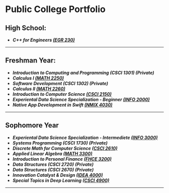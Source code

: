 # Public College Portfolio

## High School:

- **_C++ for Engineers [(EGR 230)](https://github.com/thespcrewroy/Public-College/tree/main/EGR%20230)_**

---

## Freshman Year:

- **_Introduction to Computing and Programming (CSCI 1301) (Private)_**
- **_Calculus I [(MATH 2250)](https://github.com/thespcrewroy/Public-College-Portfolio/tree/main/MATH%202250)_**
- **_Software Development (CSCI 1302) (Private)_**
- **_Calculus II [(MATH 2260)](https://github.com/thespcrewroy/Public-College-Portfolio/tree/main/MATH%202260)_**
- **_Introduction to Computer Science [(CSCI 2150)](https://github.com/thespcrewroy/Public-College/tree/main/CSCI%202150)_**
- **_Experiental Data Science Specialization - Beginner [(INFO 2000)](https://github.com/thespcrewroy/Public-College/tree/main/INFO%202000)_**
- **_Native App Development in Swift [(NMIX 4030)](https://github.com/thespcrewroy/SwiftUIExercises)_**

---

## Sophomore Year

- **_Experiental Data Science Specialization - Intermediete [(INFO 3000)](https://github.com/thespcrewroy/Public-College/tree/main/INFO%203000)_**
- **_Systems Programming (CSCI 1730) (Private)_**
- **_Discrete Math for Computer Science [(CSCI 2610)](https://github.com/thespcrewroy/Public-College/tree/main/CSCI%202610)_**
- **_Applied Linear Algebra [(MATH 3300)](https://github.com/thespcrewroy/Public-College/tree/main/MATH%203300)_**
- **_Introduction to Personal Finance [(FHCE 3200)](https://github.com/thespcrewroy/Public-College/tree/main/FHCE%203200)_**
- **_Data Structures (CSCI 2720) (Private)_**
- **_Data Structures (CSCI 2670) (Private)_**
- **_Innovation Catalyst & Design [(IDEA 4000)](https://github.com/thespcrewroy/Public-College-Portfolio/tree/main/IDEA%204000)_**
- **_Special Topics in Deep Learning [(CSCI 4900)](https://github.com/thespcrewroy/Public-College-Portfolio/tree/main/CSCI%204900)_**

---
